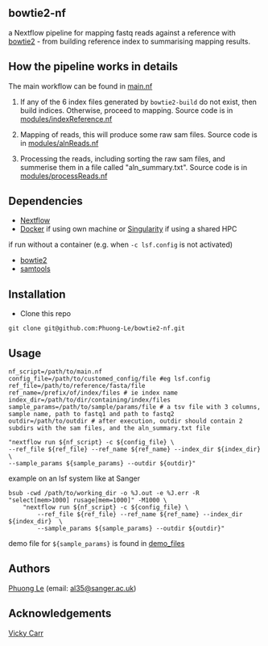 ## bowtie2-nf 
a Nextflow pipeline for mapping fastq reads against a reference with [bowtie2](https://bowtie-bio.sourceforge.net/bowtie2/manual.shtml) - from building reference index to summarising mapping results.

## How the pipeline works in details
The main workflow can be found in [main.nf](https://github.com/Phuong-Le/bowtie2-nf/blob/main/main.nf)

1. If any of the 6 index files generated by `bowtie2-build` do not exist, then build indices. Otherwise, proceed to mapping. Source code is in [modules/indexReference.nf](https://github.com/Phuong-Le/bowtie2-nf/blob/main/modules/indexReference.nf) 

2. Mapping of reads, this will produce some raw sam files. Source code is in [modules/alnReads.nf](https://github.com/Phuong-Le/bowtie2-nf/blob/main/modules/alnReads.nf) 

3. Processing the reads, including sorting the raw sam files, and summerise them in a file called "aln_summary.txt". Source code is in [modules/processReads.nf](https://github.com/Phuong-Le/bowtie2-nf/blob/main/modules/processReads.nf) 

## Dependencies
- [Nextflow](https://www.nextflow.io/)
- [Docker](https://www.docker.com/) if using own machine or [Singularity](https://sylabs.io/singularity/) if using a shared HPC

if run without a container (e.g. when `-c lsf.config` is not activated)
- [bowtie2](https://bowtie-bio.sourceforge.net/bowtie2/manual.shtml)
- [samtools](https://hcc.unl.edu/docs/applications/app_specific/bioinformatics_tools/data_manipulation_tools/samtools/running_samtools_commands/)


## Installation
- Clone this repo
``` 
git clone git@github.com:Phuong-Le/bowtie2-nf.git
```


## Usage
```
nf_script=/path/to/main.nf
config_file=/path/to/customed_config/file #eg lsf.config
ref_file=/path/to/reference/fasta/file
ref_name=/prefix/of/index/files # ie index name
index_dir=/path/to/dir/containing/index/files
sample_params=/path/to/sample/params/file # a tsv file with 3 columns, sample name, path to fastq1 and path to fastq2
outdir=/path/to/outdir # after execution, outdir should contain 2 subdirs with the sam files, and the aln_summary.txt file

"nextflow run ${nf_script} -c ${config_file} \
--ref_file ${ref_file} --ref_name ${ref_name} --index_dir ${index_dir}  \
--sample_params ${sample_params} --outdir ${outdir}"
```

example on an lsf system like at Sanger
```
bsub -cwd /path/to/working_dir -o %J.out -e %J.err -R "select[mem>1000] rusage[mem=1000]" -M1000 \
    "nextflow run ${nf_script} -c ${config_file} \
        --ref_file ${ref_file} --ref_name ${ref_name} --index_dir ${index_dir}  \
        --sample_params ${sample_params} --outdir ${outdir}"
```

demo file for `${sample_params}` is found in [demo_files](https://github.com/Phuong-Le/bowtie2-nf/blob/main/demo_files/sample_params.tsv)


## Authors 
[Phuong Le](https://github.com/Phuong-Le) (email: al35@sanger.ac.uk) 

## Acknowledgements
[Vicky Carr](https://github.com/blue-moon22)

